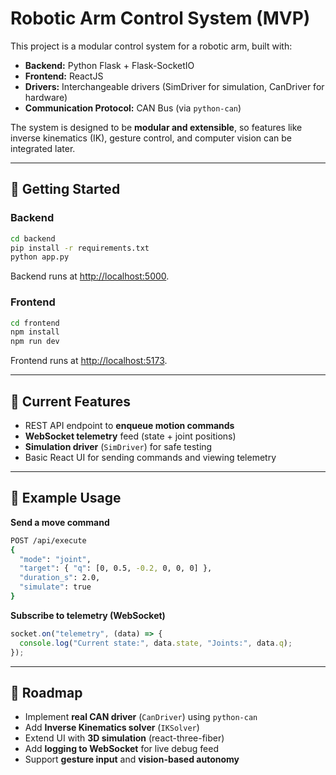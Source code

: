 # Robotic Arm Control System (MVP)

This project is a modular control system for a robotic arm, built with:

- **Backend:** Python Flask + Flask-SocketIO
- **Frontend:** ReactJS
- **Drivers:** Interchangeable drivers (SimDriver for simulation, CanDriver for hardware)
- **Communication Protocol:** CAN Bus (via `python-can`)

The system is designed to be **modular and extensible**, so features like inverse kinematics (IK), gesture control, and computer vision can be integrated later.

---

## 🚀 Getting Started

### Backend
```bash
cd backend
pip install -r requirements.txt
python app.py
````

Backend runs at [http://localhost:5000](http://localhost:5000).

### Frontend

```bash
cd frontend
npm install
npm run dev
```

Frontend runs at [http://localhost:5173](http://localhost:5173).

---

## 🧩 Current Features

* REST API endpoint to **enqueue motion commands**
* **WebSocket telemetry** feed (state + joint positions)
* **Simulation driver** (`SimDriver`) for safe testing
* Basic React UI for sending commands and viewing telemetry

---

## 📡 Example Usage

**Send a move command**

```bash
POST /api/execute
{
  "mode": "joint",
  "target": { "q": [0, 0.5, -0.2, 0, 0, 0] },
  "duration_s": 2.0,
  "simulate": true
}
```

**Subscribe to telemetry (WebSocket)**

```js
socket.on("telemetry", (data) => {
  console.log("Current state:", data.state, "Joints:", data.q);
});
```

---

## 🔮 Roadmap

* Implement **real CAN driver** (`CanDriver`) using `python-can`
* Add **Inverse Kinematics solver** (`IKSolver`)
* Extend UI with **3D simulation** (react-three-fiber)
* Add **logging to WebSocket** for live debug feed
* Support **gesture input** and **vision-based autonomy**
